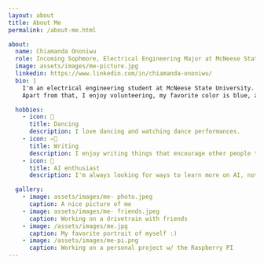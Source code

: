 ```yaml
---
layout: about
title: About Me
permalink: /about-me.html

about:
  name: Chiamanda Ononiwu
  role: Incoming Sophmore, Electrical Engineering Major at McNeese State University
  image: assets/images/me-picture.jpg
  linkedin: https://www.linkedin.com/in/chiamanda-ononiwu/
  bio: |
    I'm an electrical engineering student at McNeese State University. Passionate about robotics, I aspire to work at Boston Dynamics one day. I enjoy coding. I’m also exploring data analytics and constantly looking for ways to grow as a future robotics engineer.
    Apart from that, I enjoy volunteering, my favorite color is blue, and my favorite food is Ukwa.

  hobbies:
    - icon: 💃
      title: Dancing
      description: I love dancing and watching dance performances.
    - icon: ✍🏽
      title: Writing
      description: I enjoy writing things that encourage other people to continue going in life.
    - icon: 🤖
      title: AI enthusiast
      description: I'm always looking for ways to learn more on AI, not only learning the backend, but understanding and learnign how to build AI agents.

  gallery:
    - image: assets/images/me- photo.jpeg
      caption: A nice picture of me
    - image: assets/images/me- friends.jpeg
      caption: Working on a drivetrain with friends
    - image: /assets/images/me.jpg
      caption: My favorite portrait of myself :)
    - image: /assets/images/me-pi.png
      caption: Working on a personal project w/ the Raspberry PI
---
```

